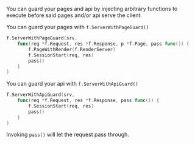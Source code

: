 You can guard your pages and api by injecting arbitrary functions to execute before said pages and/or api serve the client.

You can guard your pages with `f.ServerWithPageGuard()`

```go
f.ServerWithPageGuard(srv,
    func(req *f.Request, res *f.Response, p *f.Page, pass func()) {
        f.PageWithRender(f.RenderServer)
        f.SessionStart(req, res)
	    pass()
    }
)
```

You can guard your api with `f.ServerWithApiGuard()`

```go
f.ServerWithApiGuard(srv,
    func(req *f.Request, res *f.Response, pass func()) {
        f.SessionStart(req, res)
	    pass()
    }
)
```

Invoking `pass()` will let the request pass through.